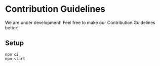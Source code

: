 # Contribution Guidelines

We are under development! Feel free to make our Contribution Guidelines better!

## Setup
```
npm ci
npm start
```